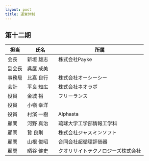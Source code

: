 ```yaml
---
layout: post
title: 運営体制
---
```


第十二期
--------------------------------------------------------------------------------

担当   | 氏名        | 所属
------ | ----------- | ---------------------------------------------------------
会長   | 新垣 雄志  | 株式会社Payke
副会長 | 呉屋 成美   | 
事務局 | 比嘉 良行   | 株式会社オーシーシー
会計   | 平良 知広   | 株式会社ネオラボ
役員   | 金城 裕     | フリーランス
役員   | 小嶺 幸洋     | 
役員   | 村濱 一樹    | Alphasta
顧問   | 河野 真治   | 琉球大学工学部情報工学科
顧問   | 贄 良則     | 株式会社ジャスミンソフト
顧問   | 山根 俊昭   | 合同会社超循環評価器
顧問   | 晒谷 健史   | クオリサイトテクノロジーズ株式会社
